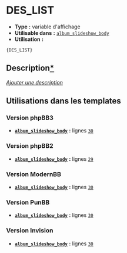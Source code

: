 # DES_LIST
* __Type__ __:__ variable d'affichage
* __Utilisable dans__ __:__ [`album_slideshow_body`](../tpl/album_slideshow_body.md#readme)
* __Utilisation__ __:__

```smarty
{DES_LIST}
```

## Description[*](https://fa-tvars.appspot.com/var/DES_LIST)
[*Ajouter une description*](https://fa-tvars.appspot.com/var/DES_LIST)

## Utilisations dans les templates

### Version phpBB3
* __[`album_slideshow_body`](../tpl/album_slideshow_body.md#readme)__ __:__ lignes [`30`](../src/prosilver/album_slideshow_body.tpl#L30)

### Version phpBB2
* __[`album_slideshow_body`](../tpl/album_slideshow_body.md#readme)__ __:__ lignes [`29`](../src/subsilver/album_slideshow_body.tpl#L29)

### Version ModernBB
* __[`album_slideshow_body`](../tpl/album_slideshow_body.md#readme)__ __:__ lignes [`30`](../src/modernbb/album_slideshow_body.tpl#L30)

### Version PunBB
* __[`album_slideshow_body`](../tpl/album_slideshow_body.md#readme)__ __:__ lignes [`30`](../src/punbb/album_slideshow_body.tpl#L30)

### Version Invision
* __[`album_slideshow_body`](../tpl/album_slideshow_body.md#readme)__ __:__ lignes [`30`](../src/invision/album_slideshow_body.tpl#L30)

